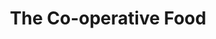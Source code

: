 ---
title: "The Co-operative Food"
url: /derby/the-co-operative-food-alfreton-road/
shop: convenience
---